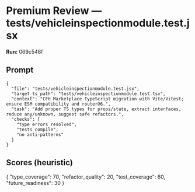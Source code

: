 # Premium Review — tests/vehicleinspectionmodule.test.jsx

**Run:** 069c548f

## Prompt

```
{
  "file": "tests/vehicleinspectionmodule.test.jsx",
  "target_ts_path": "tests/vehicleinspectionmodule.test.tsx",
  "context": "CFH Marketplace TypeScript migration with Vite/Vitest; ensure ESM compatibility and router@6.",
  "task": "Add proper TS types for props/state, extract interfaces, reduce any/unknown, suggest safe refactors.",
  "checks": [
    "type errors resolved",
    "tests compile",
    "no anti-patterns"
  ]
}
```

## Scores (heuristic)

{
  "type_coverage": 70,
  "refactor_quality": 20,
  "test_coverage": 60,
  "future_readiness": 30
}

